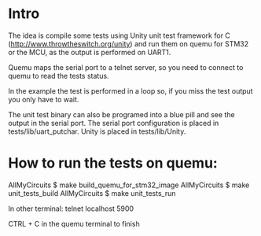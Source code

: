 # Intro
The idea is compile some tests using Unity unit test framework for C
(http://www.throwtheswitch.org/unity) and run them on quemu for STM32 or the
MCU, as the output is performed on UART1.

Quemu maps the serial port to a telnet server, so you need to connect to quemu
to read the tests status.

In the example the test is performed in a loop so, if you miss the test output
you only have to wait.

The unit test binary can also be programed into a blue pill and see the output
in the serial port. The serial port configuration is placed in
tests/lib/uart_putchar. Unity is placed in tests/lib/Unity.


# How to run the tests on quemu:
AllMyCircuits $ make build_quemu_for_stm32_image
AllMyCircuits $ make unit_tests_build
AllMyCircuits $ make unit_tests_run

In other terminal:
telnet localhost 5900

CTRL + C in the quemu terminal to finish
